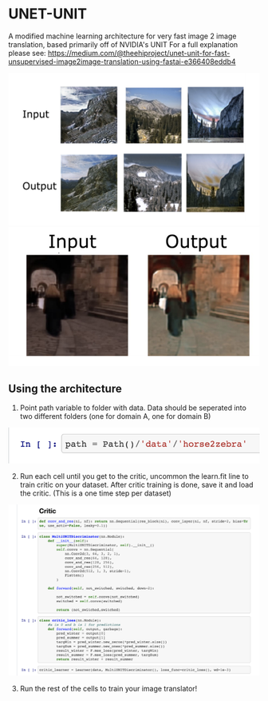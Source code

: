 # UNET-UNIT
A modified machine learning architecture for very fast image 2 image translation, based primarily off of NVIDIA's UNIT
For a full explanation please see: https://medium.com/@theehiproject/unet-unit-for-fast-unsupervised-image2image-translation-using-fastai-e366408eddb4

![Winter to summer example](./winter2summer.png)
![Live action to animation example](./animation2la.png)

## Using the architecture
1. Point path variable to folder with data. Data should be seperated into two different folders (one for domain A, one for domain B)

![Path location](./path.png)

2. Run each cell until you get to the critic, uncommon the learn.fit line to train critic on your dataset. After critic training is done, save it and load the critic. (This is a one time step per dataset)

![Critic training](./critic.png)

3. Run the rest of the cells to train your image translator!


